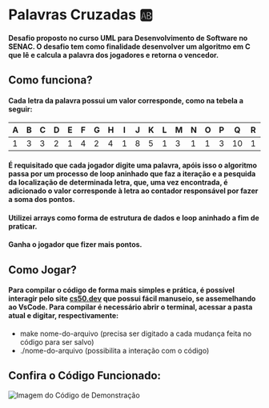 # Palavras Cruzadas 🆎
#### Desafio proposto no curso UML para Desenvolvimento de Software no SENAC. O desafio tem como finalidade desenvolver um algoritmo em C que lê e calcula a palavra dos jogadores e retorna o vencedor. 

## Como funciona?
#### Cada letra da palavra possui um valor corresponde, como na tebela a seguir:
|A|B|C|D|E|F|G|H|I|J|K|L|M|N|O|P|Q |R|S|T|U|V|W|X|Y|Z |
|-|-|-|-|-|-|-|-|-|-|-|-|-|-|-|-|--|-|-|-|-|-|-|-|-|--|
|1|3|3|2|1|4|2|4|1|8|5|1|3|1|1|3|10|1|1|1|1|4|4|8|4|10|
#### É requisitado que cada jogador digite uma palavra, apóis isso o algoritmo passa por um processo de loop aninhado que faz a iteração e a pesquida da localização de determinada letra, que, uma vez encontrada, é adicionado o valor corresponde à letra ao contador responsável por fazer a soma dos pontos.
#### Utilizei arrays como forma de estrutura de dados e loop aninhado a fim de praticar.
#### Ganha o jogador que fizer mais pontos.

## Como Jogar?
#### Para compilar o código de forma mais simples e prática, é possível interagir pelo site [cs50.dev](http://cs50.dev/) que possui fácil manuseio, se assemelhando ao VsCode. Para compilar é necessário abrir o terminal, acessar a pasta atual e digitar, respectivamente:
- make nome-do-arquivo (precisa ser digitado a cada mudança feita no código para ser salvo)
- ./nome-do-arquivo (possibilita a interação com o código)

## Confira o Código Funcionado:
![Imagem do Código de Demonstração](https://github.com/user-attachments/assets/0291538e-e673-4d1e-9d6b-9672a41ae422)
